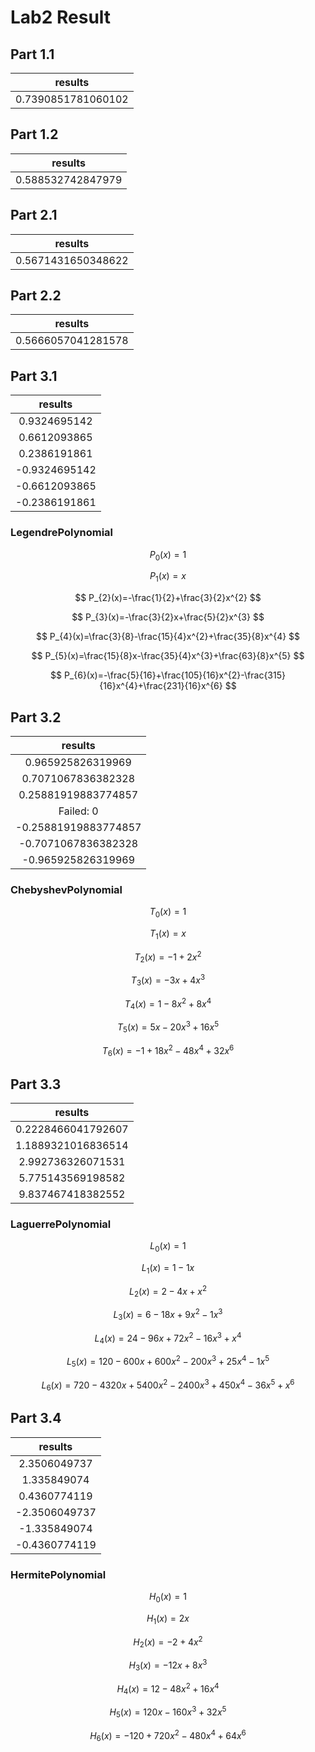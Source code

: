 # Lab2 Result

## Part 1.1

|results|
| :----: |
|0.7390851781060102|


## Part 1.2

|results|
| :----: |
|0.588532742847979|


## Part 2.1

|results|
| :----: |
|0.5671431650348622|


## Part 2.2

|results|
| :----: |
|0.5666057041281578|


## Part 3.1

|results|
| :----: |
|0.9324695142|
|0.6612093865|
|0.2386191861|
|-0.9324695142|
|-0.6612093865|
|-0.2386191861|

### LegendrePolynomial

$$
P_{0}(x)=1
$$


$$
P_{1}(x)=x
$$


$$
P_{2}(x)=-\frac{1}{2}+\frac{3}{2}x^{2}
$$


$$
P_{3}(x)=-\frac{3}{2}x+\frac{5}{2}x^{3}
$$


$$
P_{4}(x)=\frac{3}{8}-\frac{15}{4}x^{2}+\frac{35}{8}x^{4}
$$


$$
P_{5}(x)=\frac{15}{8}x-\frac{35}{4}x^{3}+\frac{63}{8}x^{5}
$$


$$
P_{6}(x)=-\frac{5}{16}+\frac{105}{16}x^{2}-\frac{315}{16}x^{4}+\frac{231}{16}x^{6}
$$




## Part 3.2

|results|
| :----: |
|0.965925826319969|
|0.7071067836382328|
|0.25881919883774857|
|Failed: 0|
|-0.25881919883774857|
|-0.7071067836382328|
|-0.965925826319969|

### ChebyshevPolynomial

$$
T_{0}(x)=1
$$


$$
T_{1}(x)=x
$$


$$
T_{2}(x)=-1+2x^{2}
$$


$$
T_{3}(x)=-3x+4x^{3}
$$


$$
T_{4}(x)=1-8x^{2}+8x^{4}
$$


$$
T_{5}(x)=5x-20x^{3}+16x^{5}
$$


$$
T_{6}(x)=-1+18x^{2}-48x^{4}+32x^{6}
$$




## Part 3.3

|results|
| :----: |
|0.2228466041792607|
|1.1889321016836514|
|2.992736326071531|
|5.775143569198582|
|9.837467418382552|

### LaguerrePolynomial

$$
L_{0}(x)=1
$$


$$
L_{1}(x)=1-1x
$$


$$
L_{2}(x)=2-4x+x^{2}
$$


$$
L_{3}(x)=6-18x+9x^{2}-1x^{3}
$$


$$
L_{4}(x)=24-96x+72x^{2}-16x^{3}+x^{4}
$$


$$
L_{5}(x)=120-600x+600x^{2}-200x^{3}+25x^{4}-1x^{5}
$$


$$
L_{6}(x)=720-4320x+5400x^{2}-2400x^{3}+450x^{4}-36x^{5}+x^{6}
$$




## Part 3.4

|results|
| :----: |
|2.3506049737|
|1.335849074|
|0.4360774119|
|-2.3506049737|
|-1.335849074|
|-0.4360774119|

### HermitePolynomial

$$
H_{0}(x)=1
$$


$$
H_{1}(x)=2x
$$


$$
H_{2}(x)=-2+4x^{2}
$$


$$
H_{3}(x)=-12x+8x^{3}
$$


$$
H_{4}(x)=12-48x^{2}+16x^{4}
$$


$$
H_{5}(x)=120x-160x^{3}+32x^{5}
$$


$$
H_{6}(x)=-120+720x^{2}-480x^{4}+64x^{6}
$$




